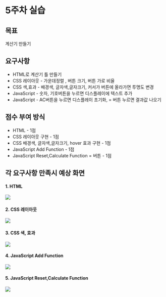 # 5주차 실습

## 목표
계산기 만들기

## 요구사항
- HTML로 계산기 틀 만들기
- CSS 레이아웃 - 가운데정렬 , 버튼 크기, 버튼 가로 비율  
- CSS 색,효과 - 배경색, 글자색,글자크기, 커서가 버튼에 올라가면 투명도 변경 
- JavaScript - 숫자, 기호버튼을 누르면 디스플레이에 텍스트 추가
- JavaScript - AC버튼을 누르면 디스플레이 초기화, = 버튼 누르면 결과값 나오기

## 점수 부여 방식
- HTML - 1점
- CSS 레이아웃 구현 - 1점
- CSS 배경색, 글자색,글자크기, hover 효과 구현 - 1점
- JavaScript Add Function - 1점
- JavaScript Reset,Calculate Function  = 버튼 - 1점

## 각 요구사항 만족시 예상 화면

#### 1. HTML

![](https://images.velog.io/images/sgwon1996/post/537bdad4-75fb-45a2-896c-6500e5215528/%EC%8A%A4%ED%81%AC%EB%A6%B0%EC%83%B7%202021-05-14%20%EC%98%A4%ED%9B%84%205.23.08.png)
#### 2. CSS 레이아웃
![](https://images.velog.io/images/sgwon1996/post/fd24db21-ed2c-4d6d-b605-98a151bc0cac/%EC%8A%A4%ED%81%AC%EB%A6%B0%EC%83%B7%202021-05-14%20%EC%98%A4%ED%9B%84%205.24.55.png)
#### 3. CSS 색, 효과

![](https://images.velog.io/images/sgwon1996/post/4ed64ea2-3e4c-4470-b175-225420441e6b/%EC%8A%A4%ED%81%AC%EB%A6%B0%EC%83%B7%202021-05-14%20%EC%98%A4%ED%9B%84%205.30.25.png)

#### 4. JavaScript Add Function

![](https://images.velog.io/images/sgwon1996/post/06e82363-9614-4b67-bb71-d5e7f0c8f40b/%EC%8A%A4%ED%81%AC%EB%A6%B0%EC%83%B7%202021-05-14%20%EC%98%A4%ED%9B%84%205.30.41.png)

#### 5. JavaScript Reset,Calculate Function

![](https://images.velog.io/images/sgwon1996/post/f502f0a8-d281-4d94-89fa-386e19ddaeac/%EC%8A%A4%ED%81%AC%EB%A6%B0%EC%83%B7%202021-05-14%20%EC%98%A4%ED%9B%84%205.30.51.png)
